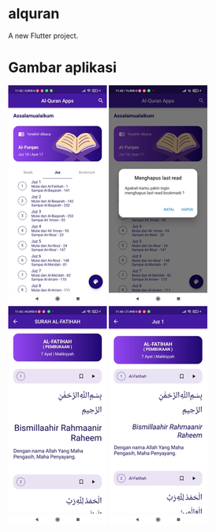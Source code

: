 # alquran

A new Flutter project.

# Gambar aplikasi

![Img 1](screenshot/1.jpg)
![Img 1](screenshot/2.jpg)
![Img 1](screenshot/3.jpg)
![Img 1](screenshot/4.jpg)

